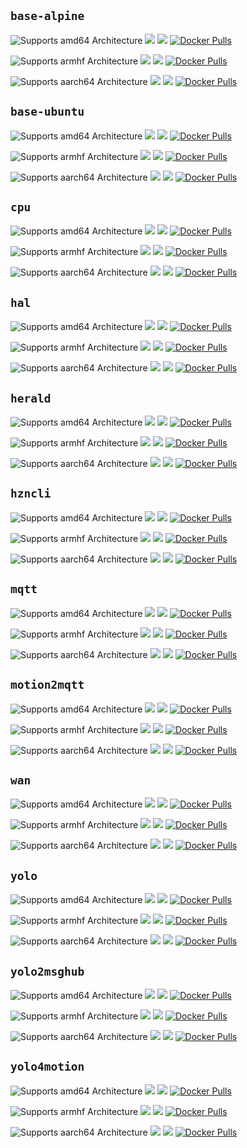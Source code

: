 ## `base-alpine`

![Supports amd64 Architecture][amd64-shield]
[![](https://images.microbadger.com/badges/image/dcmartin/com.github.dcmartin.open-horizon.base-alpine_amd64.svg)](https://microbadger.com/images/dcmartin/com.github.dcmartin.open-horizon.base-alpine_amd64 "Get your own image badge on microbadger.com")
[![](https://images.microbadger.com/badges/version/dcmartin/com.github.dcmartin.open-horizon.base-alpine_amd64.svg)](https://microbadger.com/images/dcmartin/com.github.dcmartin.open-horizon.base-alpine_amd64 "Get your own version badge on microbadger.com")
[![Docker Pulls][pulls-amd64]][docker-amd64]

![Supports armhf Architecture][arm-shield]
[![](https://images.microbadger.com/badges/image/dcmartin/com.github.dcmartin.open-horizon.base-alpine_arm.svg)](https://microbadger.com/images/dcmartin/com.github.dcmartin.open-horizon.base-alpine_arm "Get your own image badge on microbadger.com")
[![](https://images.microbadger.com/badges/version/dcmartin/com.github.dcmartin.open-horizon.base-alpine_arm.svg)](https://microbadger.com/images/dcmartin/com.github.dcmartin.open-horizon.base-alpine_arm "Get your own version badge on microbadger.com")
[![Docker Pulls][pulls-arm]][docker-arm]

![Supports aarch64 Architecture][arm64-shield]
[![](https://images.microbadger.com/badges/image/dcmartin/com.github.dcmartin.open-horizon.base-alpine_arm64.svg)](https://microbadger.com/images/dcmartin/com.github.dcmartin.open-horizon.base-alpine_arm64 "Get your own image badge on microbadger.com")
[![](https://images.microbadger.com/badges/version/dcmartin/com.github.dcmartin.open-horizon.base-alpine_arm64.svg)](https://microbadger.com/images/dcmartin/com.github.dcmartin.open-horizon.base-alpine_arm64 "Get your own version badge on microbadger.com")
[![Docker Pulls][pulls-arm64]][docker-arm64]

[docker-amd64]: https://hub.docker.com/r/dcmartin/com.github.dcmartin.open-horizon.base-alpine_amd64
[pulls-amd64]: https://img.shields.io/docker/pulls/dcmartin/com.github.dcmartin.open-horizon.base-alpine_amd64.svg
[docker-arm]: https://hub.docker.com/r/dcmartin/com.github.dcmartin.open-horizon.base-alpine_arm
[pulls-arm]: https://img.shields.io/docker/pulls/dcmartin/com.github.dcmartin.open-horizon.base-alpine_arm.svg
[docker-arm64]: https://hub.docker.com/r/dcmartin/com.github.dcmartin.open-horizon.base-alpine_arm64
[pulls-arm64]: https://img.shields.io/docker/pulls/dcmartin/com.github.dcmartin.open-horizon.base-alpine_arm64.svg

## `base-ubuntu`

![Supports amd64 Architecture][amd64-shield]
[![](https://images.microbadger.com/badges/image/dcmartin/com.github.dcmartin.open-horizon.base-ubuntu_amd64.svg)](https://microbadger.com/images/dcmartin/com.github.dcmartin.open-horizon.base-ubuntu_amd64 "Get your own image badge on microbadger.com")
[![](https://images.microbadger.com/badges/version/dcmartin/com.github.dcmartin.open-horizon.base-ubuntu_amd64.svg)](https://microbadger.com/images/dcmartin/com.github.dcmartin.open-horizon.base-ubuntu_amd64 "Get your own version badge on microbadger.com")
[![Docker Pulls][pulls-amd64]][docker-amd64]

![Supports armhf Architecture][arm-shield]
[![](https://images.microbadger.com/badges/image/dcmartin/com.github.dcmartin.open-horizon.base-ubuntu_arm.svg)](https://microbadger.com/images/dcmartin/com.github.dcmartin.open-horizon.base-ubuntu_arm "Get your own image badge on microbadger.com")
[![](https://images.microbadger.com/badges/version/dcmartin/com.github.dcmartin.open-horizon.base-ubuntu_arm.svg)](https://microbadger.com/images/dcmartin/com.github.dcmartin.open-horizon.base-ubuntu_arm "Get your own version badge on microbadger.com")
[![Docker Pulls][pulls-arm]][docker-arm]

![Supports aarch64 Architecture][arm64-shield]
[![](https://images.microbadger.com/badges/image/dcmartin/com.github.dcmartin.open-horizon.base-ubuntu_arm64.svg)](https://microbadger.com/images/dcmartin/com.github.dcmartin.open-horizon.base-ubuntu_arm64 "Get your own image badge on microbadger.com")
[![](https://images.microbadger.com/badges/version/dcmartin/com.github.dcmartin.open-horizon.base-ubuntu_arm64.svg)](https://microbadger.com/images/dcmartin/com.github.dcmartin.open-horizon.base-ubuntu_arm64 "Get your own version badge on microbadger.com")
[![Docker Pulls][pulls-arm64]][docker-arm64]

[docker-amd64]: https://hub.docker.com/r/dcmartin/com.github.dcmartin.open-horizon.base-ubuntu_amd64
[pulls-amd64]: https://img.shields.io/docker/pulls/dcmartin/com.github.dcmartin.open-horizon.base-ubuntu_amd64.svg
[docker-arm]: https://hub.docker.com/r/dcmartin/com.github.dcmartin.open-horizon.base-ubuntu_arm
[pulls-arm]: https://img.shields.io/docker/pulls/dcmartin/com.github.dcmartin.open-horizon.base-ubuntu_arm.svg
[docker-arm64]: https://hub.docker.com/r/dcmartin/com.github.dcmartin.open-horizon.base-ubuntu_arm64
[pulls-arm64]: https://img.shields.io/docker/pulls/dcmartin/com.github.dcmartin.open-horizon.base-ubuntu_arm64.svg

## `cpu`

![Supports amd64 Architecture][amd64-shield]
[![](https://images.microbadger.com/badges/image/dcmartin/com.github.dcmartin.open-horizon.cpu_amd64.svg)](https://microbadger.com/images/dcmartin/com.github.dcmartin.open-horizon.cpu_amd64 "Get your own image badge on microbadger.com")
[![](https://images.microbadger.com/badges/version/dcmartin/com.github.dcmartin.open-horizon.cpu_amd64.svg)](https://microbadger.com/images/dcmartin/com.github.dcmartin.open-horizon.cpu_amd64 "Get your own version badge on microbadger.com")
[![Docker Pulls][pulls-amd64]][docker-amd64]

![Supports armhf Architecture][arm-shield]
[![](https://images.microbadger.com/badges/image/dcmartin/com.github.dcmartin.open-horizon.cpu_arm.svg)](https://microbadger.com/images/dcmartin/com.github.dcmartin.open-horizon.cpu_arm "Get your own image badge on microbadger.com")
[![](https://images.microbadger.com/badges/version/dcmartin/com.github.dcmartin.open-horizon.cpu_arm.svg)](https://microbadger.com/images/dcmartin/com.github.dcmartin.open-horizon.cpu_arm "Get your own version badge on microbadger.com")
[![Docker Pulls][pulls-arm]][docker-arm]

![Supports aarch64 Architecture][arm64-shield]
[![](https://images.microbadger.com/badges/image/dcmartin/com.github.dcmartin.open-horizon.cpu_arm64.svg)](https://microbadger.com/images/dcmartin/com.github.dcmartin.open-horizon.cpu_arm64 "Get your own image badge on microbadger.com")
[![](https://images.microbadger.com/badges/version/dcmartin/com.github.dcmartin.open-horizon.cpu_arm64.svg)](https://microbadger.com/images/dcmartin/com.github.dcmartin.open-horizon.cpu_arm64 "Get your own version badge on microbadger.com")
[![Docker Pulls][pulls-arm64]][docker-arm64]

[docker-amd64]: https://hub.docker.com/r/dcmartin/com.github.dcmartin.open-horizon.cpu_amd64
[pulls-amd64]: https://img.shields.io/docker/pulls/dcmartin/com.github.dcmartin.open-horizon.cpu_amd64.svg
[docker-arm]: https://hub.docker.com/r/dcmartin/com.github.dcmartin.open-horizon.cpu_arm
[pulls-arm]: https://img.shields.io/docker/pulls/dcmartin/com.github.dcmartin.open-horizon.cpu_arm.svg
[docker-arm64]: https://hub.docker.com/r/dcmartin/com.github.dcmartin.open-horizon.cpu_arm64
[pulls-arm64]: https://img.shields.io/docker/pulls/dcmartin/com.github.dcmartin.open-horizon.cpu_arm64.svg

## `hal`

![Supports amd64 Architecture][amd64-shield]
[![](https://images.microbadger.com/badges/image/dcmartin/com.github.dcmartin.open-horizon.hal_amd64.svg)](https://microbadger.com/images/dcmartin/com.github.dcmartin.open-horizon.hal_amd64 "Get your own image badge on microbadger.com")
[![](https://images.microbadger.com/badges/version/dcmartin/com.github.dcmartin.open-horizon.hal_amd64.svg)](https://microbadger.com/images/dcmartin/com.github.dcmartin.open-horizon.hal_amd64 "Get your own version badge on microbadger.com")
[![Docker Pulls][pulls-amd64]][docker-amd64]

![Supports armhf Architecture][arm-shield]
[![](https://images.microbadger.com/badges/image/dcmartin/com.github.dcmartin.open-horizon.hal_arm.svg)](https://microbadger.com/images/dcmartin/com.github.dcmartin.open-horizon.hal_arm "Get your own image badge on microbadger.com")
[![](https://images.microbadger.com/badges/version/dcmartin/com.github.dcmartin.open-horizon.hal_arm.svg)](https://microbadger.com/images/dcmartin/com.github.dcmartin.open-horizon.hal_arm "Get your own version badge on microbadger.com")
[![Docker Pulls][pulls-arm]][docker-arm]

![Supports aarch64 Architecture][arm64-shield]
[![](https://images.microbadger.com/badges/image/dcmartin/com.github.dcmartin.open-horizon.hal_arm64.svg)](https://microbadger.com/images/dcmartin/com.github.dcmartin.open-horizon.hal_arm64 "Get your own image badge on microbadger.com")
[![](https://images.microbadger.com/badges/version/dcmartin/com.github.dcmartin.open-horizon.hal_arm64.svg)](https://microbadger.com/images/dcmartin/com.github.dcmartin.open-horizon.hal_arm64 "Get your own version badge on microbadger.com")
[![Docker Pulls][pulls-arm64]][docker-arm64]

[docker-amd64]: https://hub.docker.com/r/dcmartin/com.github.dcmartin.open-horizon.hal_amd64
[pulls-amd64]: https://img.shields.io/docker/pulls/dcmartin/com.github.dcmartin.open-horizon.hal_amd64.svg
[docker-arm]: https://hub.docker.com/r/dcmartin/com.github.dcmartin.open-horizon.hal_arm
[pulls-arm]: https://img.shields.io/docker/pulls/dcmartin/com.github.dcmartin.open-horizon.hal_arm.svg
[docker-arm64]: https://hub.docker.com/r/dcmartin/com.github.dcmartin.open-horizon.hal_arm64
[pulls-arm64]: https://img.shields.io/docker/pulls/dcmartin/com.github.dcmartin.open-horizon.hal_arm64.svg

## `herald`

![Supports amd64 Architecture][amd64-shield]
[![](https://images.microbadger.com/badges/image/dcmartin/com.github.dcmartin.open-horizon.herald_amd64.svg)](https://microbadger.com/images/dcmartin/com.github.dcmartin.open-horizon.herald_amd64 "Get your own image badge on microbadger.com")
[![](https://images.microbadger.com/badges/version/dcmartin/com.github.dcmartin.open-horizon.herald_amd64.svg)](https://microbadger.com/images/dcmartin/com.github.dcmartin.open-horizon.herald_amd64 "Get your own version badge on microbadger.com")
[![Docker Pulls][pulls-amd64]][docker-amd64]

![Supports armhf Architecture][arm-shield]
[![](https://images.microbadger.com/badges/image/dcmartin/com.github.dcmartin.open-horizon.herald_arm.svg)](https://microbadger.com/images/dcmartin/com.github.dcmartin.open-horizon.herald_arm "Get your own image badge on microbadger.com")
[![](https://images.microbadger.com/badges/version/dcmartin/com.github.dcmartin.open-horizon.herald_arm.svg)](https://microbadger.com/images/dcmartin/com.github.dcmartin.open-horizon.herald_arm "Get your own version badge on microbadger.com")
[![Docker Pulls][pulls-arm]][docker-arm]

![Supports aarch64 Architecture][arm64-shield]
[![](https://images.microbadger.com/badges/image/dcmartin/com.github.dcmartin.open-horizon.herald_arm64.svg)](https://microbadger.com/images/dcmartin/com.github.dcmartin.open-horizon.herald_arm64 "Get your own image badge on microbadger.com")
[![](https://images.microbadger.com/badges/version/dcmartin/com.github.dcmartin.open-horizon.herald_arm64.svg)](https://microbadger.com/images/dcmartin/com.github.dcmartin.open-horizon.herald_arm64 "Get your own version badge on microbadger.com")
[![Docker Pulls][pulls-arm64]][docker-arm64]

[docker-amd64]: https://hub.docker.com/r/dcmartin/com.github.dcmartin.open-horizon.herald_amd64
[pulls-amd64]: https://img.shields.io/docker/pulls/dcmartin/com.github.dcmartin.open-horizon.herald_amd64.svg
[docker-arm]: https://hub.docker.com/r/dcmartin/com.github.dcmartin.open-horizon.herald_arm
[pulls-arm]: https://img.shields.io/docker/pulls/dcmartin/com.github.dcmartin.open-horizon.herald_arm.svg
[docker-arm64]: https://hub.docker.com/r/dcmartin/com.github.dcmartin.open-horizon.herald_arm64
[pulls-arm64]: https://img.shields.io/docker/pulls/dcmartin/com.github.dcmartin.open-horizon.herald_arm64.svg

## `hzncli`

![Supports amd64 Architecture][amd64-shield]
[![](https://images.microbadger.com/badges/image/dcmartin/com.github.dcmartin.open-horizon.hzncli_amd64.svg)](https://microbadger.com/images/dcmartin/com.github.dcmartin.open-horizon.hzncli_amd64 "Get your own image badge on microbadger.com")
[![](https://images.microbadger.com/badges/version/dcmartin/com.github.dcmartin.open-horizon.hzncli_amd64.svg)](https://microbadger.com/images/dcmartin/com.github.dcmartin.open-horizon.hzncli_amd64 "Get your own version badge on microbadger.com")
[![Docker Pulls][pulls-amd64]][docker-amd64]

![Supports armhf Architecture][arm-shield]
[![](https://images.microbadger.com/badges/image/dcmartin/com.github.dcmartin.open-horizon.hzncli_arm.svg)](https://microbadger.com/images/dcmartin/com.github.dcmartin.open-horizon.hzncli_arm "Get your own image badge on microbadger.com")
[![](https://images.microbadger.com/badges/version/dcmartin/com.github.dcmartin.open-horizon.hzncli_arm.svg)](https://microbadger.com/images/dcmartin/com.github.dcmartin.open-horizon.hzncli_arm "Get your own version badge on microbadger.com")
[![Docker Pulls][pulls-arm]][docker-arm]

![Supports aarch64 Architecture][arm64-shield]
[![](https://images.microbadger.com/badges/image/dcmartin/com.github.dcmartin.open-horizon.hzncli_arm64.svg)](https://microbadger.com/images/dcmartin/com.github.dcmartin.open-horizon.hzncli_arm64 "Get your own image badge on microbadger.com")
[![](https://images.microbadger.com/badges/version/dcmartin/com.github.dcmartin.open-horizon.hzncli_arm64.svg)](https://microbadger.com/images/dcmartin/com.github.dcmartin.open-horizon.hzncli_arm64 "Get your own version badge on microbadger.com")
[![Docker Pulls][pulls-arm64]][docker-arm64]

[docker-amd64]: https://hub.docker.com/r/dcmartin/com.github.dcmartin.open-horizon.hzncli_amd64
[pulls-amd64]: https://img.shields.io/docker/pulls/dcmartin/com.github.dcmartin.open-horizon.hzncli_amd64.svg
[docker-arm]: https://hub.docker.com/r/dcmartin/com.github.dcmartin.open-horizon.hzncli_arm
[pulls-arm]: https://img.shields.io/docker/pulls/dcmartin/com.github.dcmartin.open-horizon.hzncli_arm.svg
[docker-arm64]: https://hub.docker.com/r/dcmartin/com.github.dcmartin.open-horizon.hzncli_arm64
[pulls-arm64]: https://img.shields.io/docker/pulls/dcmartin/com.github.dcmartin.open-horizon.hzncli_arm64.svg

## `mqtt`

![Supports amd64 Architecture][amd64-shield]
[![](https://images.microbadger.com/badges/image/dcmartin/com.github.dcmartin.open-horizon.mqtt_amd64.svg)](https://microbadger.com/images/dcmartin/com.github.dcmartin.open-horizon.mqtt_amd64 "Get your own image badge on microbadger.com")
[![](https://images.microbadger.com/badges/version/dcmartin/com.github.dcmartin.open-horizon.mqtt_amd64.svg)](https://microbadger.com/images/dcmartin/com.github.dcmartin.open-horizon.mqtt_amd64 "Get your own version badge on microbadger.com")
[![Docker Pulls][pulls-amd64]][docker-amd64]

![Supports armhf Architecture][arm-shield]
[![](https://images.microbadger.com/badges/image/dcmartin/com.github.dcmartin.open-horizon.mqtt_arm.svg)](https://microbadger.com/images/dcmartin/com.github.dcmartin.open-horizon.mqtt_arm "Get your own image badge on microbadger.com")
[![](https://images.microbadger.com/badges/version/dcmartin/com.github.dcmartin.open-horizon.mqtt_arm.svg)](https://microbadger.com/images/dcmartin/com.github.dcmartin.open-horizon.mqtt_arm "Get your own version badge on microbadger.com")
[![Docker Pulls][pulls-arm]][docker-arm]

![Supports aarch64 Architecture][arm64-shield]
[![](https://images.microbadger.com/badges/image/dcmartin/com.github.dcmartin.open-horizon.mqtt_arm64.svg)](https://microbadger.com/images/dcmartin/com.github.dcmartin.open-horizon.mqtt_arm64 "Get your own image badge on microbadger.com")
[![](https://images.microbadger.com/badges/version/dcmartin/com.github.dcmartin.open-horizon.mqtt_arm64.svg)](https://microbadger.com/images/dcmartin/com.github.dcmartin.open-horizon.mqtt_arm64 "Get your own version badge on microbadger.com")
[![Docker Pulls][pulls-arm64]][docker-arm64]

[docker-amd64]: https://hub.docker.com/r/dcmartin/com.github.dcmartin.open-horizon.mqtt_amd64
[pulls-amd64]: https://img.shields.io/docker/pulls/dcmartin/com.github.dcmartin.open-horizon.mqtt_amd64.svg
[docker-arm]: https://hub.docker.com/r/dcmartin/com.github.dcmartin.open-horizon.mqtt_arm
[pulls-arm]: https://img.shields.io/docker/pulls/dcmartin/com.github.dcmartin.open-horizon.mqtt_arm.svg
[docker-arm64]: https://hub.docker.com/r/dcmartin/com.github.dcmartin.open-horizon.mqtt_arm64
[pulls-arm64]: https://img.shields.io/docker/pulls/dcmartin/com.github.dcmartin.open-horizon.mqtt_arm64.svg

## `motion2mqtt`

![Supports amd64 Architecture][amd64-shield]
[![](https://images.microbadger.com/badges/image/dcmartin/com.github.dcmartin.open-horizon.motion2mqtt_amd64.svg)](https://microbadger.com/images/dcmartin/com.github.dcmartin.open-horizon.motion2mqtt_amd64 "Get your own image badge on microbadger.com")
[![](https://images.microbadger.com/badges/version/dcmartin/com.github.dcmartin.open-horizon.motion2mqtt_amd64.svg)](https://microbadger.com/images/dcmartin/com.github.dcmartin.open-horizon.motion2mqtt_amd64 "Get your own version badge on microbadger.com")
[![Docker Pulls][pulls-amd64]][docker-amd64]

![Supports armhf Architecture][arm-shield]
[![](https://images.microbadger.com/badges/image/dcmartin/com.github.dcmartin.open-horizon.motion2mqtt_arm.svg)](https://microbadger.com/images/dcmartin/com.github.dcmartin.open-horizon.motion2mqtt_arm "Get your own image badge on microbadger.com")
[![](https://images.microbadger.com/badges/version/dcmartin/com.github.dcmartin.open-horizon.motion2mqtt_arm.svg)](https://microbadger.com/images/dcmartin/com.github.dcmartin.open-horizon.motion2mqtt_arm "Get your own version badge on microbadger.com")
[![Docker Pulls][pulls-arm]][docker-arm]

![Supports aarch64 Architecture][arm64-shield]
[![](https://images.microbadger.com/badges/image/dcmartin/com.github.dcmartin.open-horizon.motion2mqtt_arm64.svg)](https://microbadger.com/images/dcmartin/com.github.dcmartin.open-horizon.motion2mqtt_arm64 "Get your own image badge on microbadger.com")
[![](https://images.microbadger.com/badges/version/dcmartin/com.github.dcmartin.open-horizon.motion2mqtt_arm64.svg)](https://microbadger.com/images/dcmartin/com.github.dcmartin.open-horizon.motion2mqtt_arm64 "Get your own version badge on microbadger.com")
[![Docker Pulls][pulls-arm64]][docker-arm64]

[docker-amd64]: https://hub.docker.com/r/dcmartin/com.github.dcmartin.open-horizon.motion2mqtt_amd64
[pulls-amd64]: https://img.shields.io/docker/pulls/dcmartin/com.github.dcmartin.open-horizon.motion2mqtt_amd64.svg
[docker-arm]: https://hub.docker.com/r/dcmartin/com.github.dcmartin.open-horizon.motion2mqtt_arm
[pulls-arm]: https://img.shields.io/docker/pulls/dcmartin/com.github.dcmartin.open-horizon.motion2mqtt_arm.svg
[docker-arm64]: https://hub.docker.com/r/dcmartin/com.github.dcmartin.open-horizon.motion2mqtt_arm64
[pulls-arm64]: https://img.shields.io/docker/pulls/dcmartin/com.github.dcmartin.open-horizon.motion2mqtt_arm64.svg


## `wan`

![Supports amd64 Architecture][amd64-shield]
[![](https://images.microbadger.com/badges/image/dcmartin/com.github.dcmartin.open-horizon.wan_amd64.svg)](https://microbadger.com/images/dcmartin/com.github.dcmartin.open-horizon.wan_amd64 "Get your own image badge on microbadger.com")
[![](https://images.microbadger.com/badges/version/dcmartin/com.github.dcmartin.open-horizon.wan_amd64.svg)](https://microbadger.com/images/dcmartin/com.github.dcmartin.open-horizon.wan_amd64 "Get your own version badge on microbadger.com")
[![Docker Pulls][pulls-amd64]][docker-amd64]

![Supports armhf Architecture][arm-shield]
[![](https://images.microbadger.com/badges/image/dcmartin/com.github.dcmartin.open-horizon.wan_arm.svg)](https://microbadger.com/images/dcmartin/com.github.dcmartin.open-horizon.wan_arm "Get your own image badge on microbadger.com")
[![](https://images.microbadger.com/badges/version/dcmartin/com.github.dcmartin.open-horizon.wan_arm.svg)](https://microbadger.com/images/dcmartin/com.github.dcmartin.open-horizon.wan_arm "Get your own version badge on microbadger.com")
[![Docker Pulls][pulls-arm]][docker-arm]

![Supports aarch64 Architecture][arm64-shield]
[![](https://images.microbadger.com/badges/image/dcmartin/com.github.dcmartin.open-horizon.wan_arm64.svg)](https://microbadger.com/images/dcmartin/com.github.dcmartin.open-horizon.wan_arm64 "Get your own image badge on microbadger.com")
[![](https://images.microbadger.com/badges/version/dcmartin/com.github.dcmartin.open-horizon.wan_arm64.svg)](https://microbadger.com/images/dcmartin/com.github.dcmartin.open-horizon.wan_arm64 "Get your own version badge on microbadger.com")
[![Docker Pulls][pulls-arm64]][docker-arm64]

[docker-amd64]: https://hub.docker.com/r/dcmartin/com.github.dcmartin.open-horizon.wan_amd64
[pulls-amd64]: https://img.shields.io/docker/pulls/dcmartin/com.github.dcmartin.open-horizon.wan_amd64.svg
[docker-arm]: https://hub.docker.com/r/dcmartin/com.github.dcmartin.open-horizon.wan_arm
[pulls-arm]: https://img.shields.io/docker/pulls/dcmartin/com.github.dcmartin.open-horizon.wan_arm.svg
[docker-arm64]: https://hub.docker.com/r/dcmartin/com.github.dcmartin.open-horizon.wan_arm64
[pulls-arm64]: https://img.shields.io/docker/pulls/dcmartin/com.github.dcmartin.open-horizon.wan_arm64.svg

## `yolo`

![Supports amd64 Architecture][amd64-shield]
[![](https://images.microbadger.com/badges/image/dcmartin/com.github.dcmartin.open-horizon.yolo_amd64.svg)](https://microbadger.com/images/dcmartin/com.github.dcmartin.open-horizon.yolo_amd64 "Get your own image badge on microbadger.com")
[![](https://images.microbadger.com/badges/version/dcmartin/com.github.dcmartin.open-horizon.yolo_amd64.svg)](https://microbadger.com/images/dcmartin/com.github.dcmartin.open-horizon.yolo_amd64 "Get your own version badge on microbadger.com")
[![Docker Pulls][pulls-amd64]][docker-amd64]

![Supports armhf Architecture][arm-shield]
[![](https://images.microbadger.com/badges/image/dcmartin/com.github.dcmartin.open-horizon.yolo_arm.svg)](https://microbadger.com/images/dcmartin/com.github.dcmartin.open-horizon.yolo_arm "Get your own image badge on microbadger.com")
[![](https://images.microbadger.com/badges/version/dcmartin/com.github.dcmartin.open-horizon.yolo_arm.svg)](https://microbadger.com/images/dcmartin/com.github.dcmartin.open-horizon.yolo_arm "Get your own version badge on microbadger.com")
[![Docker Pulls][pulls-arm]][docker-arm]

![Supports aarch64 Architecture][arm64-shield]
[![](https://images.microbadger.com/badges/image/dcmartin/com.github.dcmartin.open-horizon.yolo_arm64.svg)](https://microbadger.com/images/dcmartin/com.github.dcmartin.open-horizon.yolo_arm64 "Get your own image badge on microbadger.com")
[![](https://images.microbadger.com/badges/version/dcmartin/com.github.dcmartin.open-horizon.yolo_arm64.svg)](https://microbadger.com/images/dcmartin/com.github.dcmartin.open-horizon.yolo_arm64 "Get your own version badge on microbadger.com")
[![Docker Pulls][pulls-arm64]][docker-arm64]

[docker-amd64]: https://hub.docker.com/r/dcmartin/com.github.dcmartin.open-horizon.yolo_amd64
[pulls-amd64]: https://img.shields.io/docker/pulls/dcmartin/com.github.dcmartin.open-horizon.yolo_amd64.svg
[docker-arm]: https://hub.docker.com/r/dcmartin/com.github.dcmartin.open-horizon.yolo_arm
[pulls-arm]: https://img.shields.io/docker/pulls/dcmartin/com.github.dcmartin.open-horizon.yolo_arm.svg
[docker-arm64]: https://hub.docker.com/r/dcmartin/com.github.dcmartin.open-horizon.yolo_arm64
[pulls-arm64]: https://img.shields.io/docker/pulls/dcmartin/com.github.dcmartin.open-horizon.yolo_arm64.svg

## `yolo2msghub`

![Supports amd64 Architecture][amd64-shield]
[![](https://images.microbadger.com/badges/image/dcmartin/com.github.dcmartin.open-horizon.yolo2msghub_amd64.svg)](https://microbadger.com/images/dcmartin/com.github.dcmartin.open-horizon.yolo2msghub_amd64 "Get your own image badge on microbadger.com")
[![](https://images.microbadger.com/badges/version/dcmartin/com.github.dcmartin.open-horizon.yolo2msghub_amd64.svg)](https://microbadger.com/images/dcmartin/com.github.dcmartin.open-horizon.yolo2msghub_amd64 "Get your own version badge on microbadger.com")
[![Docker Pulls][pulls-amd64]][docker-amd64]

![Supports armhf Architecture][arm-shield]
[![](https://images.microbadger.com/badges/image/dcmartin/com.github.dcmartin.open-horizon.yolo2msghub_arm.svg)](https://microbadger.com/images/dcmartin/com.github.dcmartin.open-horizon.yolo2msghub_arm "Get your own image badge on microbadger.com")
[![](https://images.microbadger.com/badges/version/dcmartin/com.github.dcmartin.open-horizon.yolo2msghub_arm.svg)](https://microbadger.com/images/dcmartin/com.github.dcmartin.open-horizon.yolo2msghub_arm "Get your own version badge on microbadger.com")
[![Docker Pulls][pulls-arm]][docker-arm]

![Supports aarch64 Architecture][arm64-shield]
[![](https://images.microbadger.com/badges/image/dcmartin/com.github.dcmartin.open-horizon.yolo2msghub_arm64.svg)](https://microbadger.com/images/dcmartin/com.github.dcmartin.open-horizon.yolo2msghub_arm64 "Get your own image badge on microbadger.com")
[![](https://images.microbadger.com/badges/version/dcmartin/com.github.dcmartin.open-horizon.yolo2msghub_arm64.svg)](https://microbadger.com/images/dcmartin/com.github.dcmartin.open-horizon.yolo2msghub_arm64 "Get your own version badge on microbadger.com")
[![Docker Pulls][pulls-arm64]][docker-arm64]

[docker-amd64]: https://hub.docker.com/r/dcmartin/com.github.dcmartin.open-horizon.yolo2msghub_amd64
[pulls-amd64]: https://img.shields.io/docker/pulls/dcmartin/com.github.dcmartin.open-horizon.yolo2msghub_amd64.svg
[docker-arm]: https://hub.docker.com/r/dcmartin/com.github.dcmartin.open-horizon.yolo2msghub_arm
[pulls-arm]: https://img.shields.io/docker/pulls/dcmartin/com.github.dcmartin.open-horizon.yolo2msghub_arm.svg
[docker-arm64]: https://hub.docker.com/r/dcmartin/com.github.dcmartin.open-horizon.yolo2msghub_arm64
[pulls-arm64]: https://img.shields.io/docker/pulls/dcmartin/com.github.dcmartin.open-horizon.yolo2msghub_arm64.svg

## `yolo4motion`

![Supports amd64 Architecture][amd64-shield]
[![](https://images.microbadger.com/badges/image/dcmartin/com.github.dcmartin.open-horizon.yolo4motion_amd64.svg)](https://microbadger.com/images/dcmartin/com.github.dcmartin.open-horizon.yolo4motion_amd64 "Get your own image badge on microbadger.com")
[![](https://images.microbadger.com/badges/version/dcmartin/com.github.dcmartin.open-horizon.yolo4motion_amd64.svg)](https://microbadger.com/images/dcmartin/com.github.dcmartin.open-horizon.yolo4motion_amd64 "Get your own version badge on microbadger.com")
[![Docker Pulls][pulls-amd64]][docker-amd64]

![Supports armhf Architecture][arm-shield]
[![](https://images.microbadger.com/badges/image/dcmartin/com.github.dcmartin.open-horizon.yolo4motion_arm.svg)](https://microbadger.com/images/dcmartin/com.github.dcmartin.open-horizon.yolo4motion_arm "Get your own image badge on microbadger.com")
[![](https://images.microbadger.com/badges/version/dcmartin/com.github.dcmartin.open-horizon.yolo4motion_arm.svg)](https://microbadger.com/images/dcmartin/com.github.dcmartin.open-horizon.yolo4motion_arm "Get your own version badge on microbadger.com")
[![Docker Pulls][pulls-arm]][docker-arm]

![Supports aarch64 Architecture][arm64-shield]
[![](https://images.microbadger.com/badges/image/dcmartin/com.github.dcmartin.open-horizon.yolo4motion_arm64.svg)](https://microbadger.com/images/dcmartin/com.github.dcmartin.open-horizon.yolo4motion_arm64 "Get your own image badge on microbadger.com")
[![](https://images.microbadger.com/badges/version/dcmartin/com.github.dcmartin.open-horizon.yolo4motion_arm64.svg)](https://microbadger.com/images/dcmartin/com.github.dcmartin.open-horizon.yolo4motion_arm64 "Get your own version badge on microbadger.com")
[![Docker Pulls][pulls-arm64]][docker-arm64]

[docker-amd64]: https://hub.docker.com/r/dcmartin/com.github.dcmartin.open-horizon.yolo4motion_amd64
[pulls-amd64]: https://img.shields.io/docker/pulls/dcmartin/com.github.dcmartin.open-horizon.yolo4motion_amd64.svg
[docker-arm]: https://hub.docker.com/r/dcmartin/com.github.dcmartin.open-horizon.yolo4motion_arm
[pulls-arm]: https://img.shields.io/docker/pulls/dcmartin/com.github.dcmartin.open-horizon.yolo4motion_arm.svg
[docker-arm64]: https://hub.docker.com/r/dcmartin/com.github.dcmartin.open-horizon.yolo4motion_arm64
[pulls-arm64]: https://img.shields.io/docker/pulls/dcmartin/com.github.dcmartin.open-horizon.yolo4motion_arm64.svg

[arm64-shield]: https://img.shields.io/badge/aarch64-yes-green.svg
[amd64-shield]: https://img.shields.io/badge/amd64-yes-green.svg
[arm-shield]: https://img.shields.io/badge/armhf-yes-green.svg
